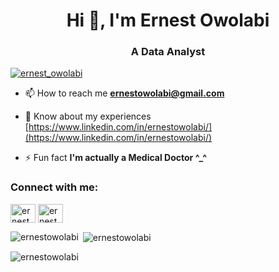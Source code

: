 <h1 align="center">Hi 👋, I'm Ernest Owolabi</h1>
<h3 align="center">A Data Analyst</h3>

<p align="left"> <a href="https://twitter.com/ernest_owolabi" target="blank"><img src="https://img.shields.io/twitter/follow/ernest_owolabi?logo=twitter&style=for-the-badge" alt="ernest_owolabi" /></a> </p>

- 📫 How to reach me **ernestowolabi@gmail.com**

- 📄 Know about my experiences [https://www.linkedin.com/in/ernestowolabi/](https://www.linkedin.com/in/ernestowolabi/)

- ⚡ Fun fact **I'm actually a Medical Doctor ^_^**

<h3 align="left">Connect with me:</h3>
<p align="left">
<a href="https://twitter.com/ernest_owolabi" target="blank"><img align="center" src="https://raw.githubusercontent.com/rahuldkjain/github-profile-readme-generator/master/src/images/icons/Social/twitter.svg" alt="ernest_owolabi" height="30" width="40" /></a>
<a href="https://linkedin.com/in/ernestowolabi" target="blank"><img align="center" src="https://raw.githubusercontent.com/rahuldkjain/github-profile-readme-generator/master/src/images/icons/Social/linked-in-alt.svg" alt="ernestowolabi" height="30" width="40" /></a>
</p>

<p><img align="left" src="https://github-readme-stats.vercel.app/api/top-langs?username=ernestowolabi&show_icons=true&locale=en&layout=compact" alt="ernestowolabi" /></p>

<p>&nbsp;<img align="center" src="https://github-readme-stats.vercel.app/api?username=ernestowolabi&show_icons=true&locale=en" alt="ernestowolabi" /></p>

<p><img align="center" src="https://github-readme-streak-stats.herokuapp.com/?user=ernestowolabi&" alt="ernestowolabi" /></p>
